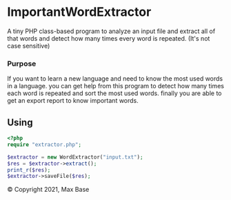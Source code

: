 # ImportantWordExtractor

A tiny PHP class-based program to analyze an input file and extract all of that words and detect how many times every word is repeated. (It's not case sensitive)

### Purpose

If you want to learn a new language and need to know the most used words in a language. you can get help from this program to detect how many times each word is repeated and sort the most used words. finally you are able to get an export report to know important words.

## Using

```php
<?php
require "extractor.php";

$extractor = new WordExtractor("input.txt");
$res = $extractor->extract();
print_r($res);
$extractor->saveFile($res);
```

© Copyright 2021, Max Base
